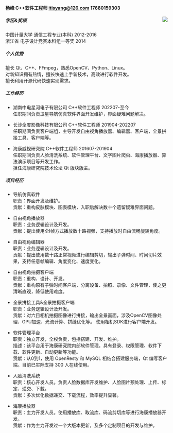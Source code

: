 #### 杨峰 C++软件工程师 itisyang@126.com 17680159303  

<img src='https://gitee.com/itisyang/images/raw/master/photo_m1.jpg' align='right'>


##### 学历&奖项  
中国计量大学 通信工程专业(本科) 2012-2016  
浙江省 电子设计竞赛本科组一等奖 2014  

  
##### 个人优势  
擅长 Qt、C++、FFmpeg，熟悉OpenCV、Python、Linux。  
对新知识拥有热情，擅长快速上手新技术，高效进行软件开发。  
擅长利用开源代码快速实现需求。    

  
##### 工作经历
- 湖南中电星河电子有限公司  C++软件工程师 202207-至今  
任职期间负责卫星导航仿真软件界面开发维护，界面疑难问题解决。


- 长沙全度影像科技有限公司 C++软件工程师 201904-202207  
任职期间负责客户端组，主导开发自由视角播放器、编辑器、客户端，全景拼接工具、客户端等。  

- 海康威视研究院 C++软件工程师 201607-201904  
任职期间负责人脸清洗系统、软件管理平台、文字图片爬虫、海康播放器、算法演示项目等开发工作。  
担任海康研究院技术论坛 Qt 版块版主。  


##### 项目经历  
- 导航仿真软件  
职责：界面开发及维护。  
贡献：重构皮肤模块、图表模块，入职后解决数十个遗留疑难界面问题。  

- 自由视角播放器  
职责：业务逻辑设计及开发。  
贡献：提出使用全I帧方式播放数十路视频，支持播放时自由流畅旋转角度。 

- 自由视角编辑器  
职责：业务逻辑设计及开发。  
贡献：提出使用数十路正常视频进行编辑剪切，输出子弹时间、时间切片效果，支持任意帧编辑、角度变化、速度变化。 

- 自由视角拍摄客户端  
职责：重构、设计、开发。  
贡献：重构原有子弹时间客户端，分离设备、拍照、录像、文件管理，使之更清晰直观，降低使用难度。

- 全景拼接工具&全景拍摄客户端  
职责：业务逻辑设计及开发。  
贡献：对六目相机拍摄图像进行拼接，输出全景画面，涉及OpenCV图像处理、GPU加速、光流计算、拼缝优化等。
使用相机SDK进行客户端开发。

- 软件管理平台  
职责：独立开发，全权负责，包括搭建、开发、维护。  
描述：该平台用于海康研究院内部软件管理。具有登录、权限管理、软件下载、软件更新、自动更新等功能。  
贡献：从0到1，使用 OpenResty 和 MySQL 相结合搭建服务端，Qt 编写客户端。目前已实际支持 300 人在线使用。  

- 人脸清洗系统  
职责：核心开发人员。负责人脸数据库开发维护、人脸图片预处理、上传、标定、递交、下载。  
贡献：多次优化数据递交、下载流程，效率提升显著。

- 海康播放器  
职责：主力开发人员。使用播放库、取流库、码流剪切库等进行海康播放器开发。  
贡献：作为主力开发过一个大版本更新，及多个定制项目的开发与维护。
